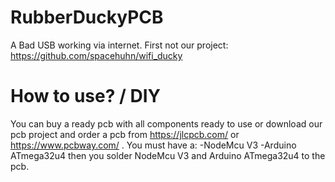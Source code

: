 # RubberDuckyPCB

A Bad USB working via internet.
First not our project:
https://github.com/spacehuhn/wifi_ducky

# How to use? / DIY
You can buy a ready pcb with all components ready to use or download our pcb project and order a pcb from https://jlcpcb.com/ or https://www.pcbway.com/ .
You must have a: 
-NodeMcu V3
-Arduino ATmega32u4
then you solder NodeMcu V3 and Arduino ATmega32u4 to the pcb.
